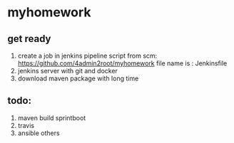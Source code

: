 # myhomework
## get ready
1. create a job in jenkins
  pipeline script from scm: https://github.com/4admin2root/myhomework
  file name is : Jenkinsfile
2. jenkins server with git and docker 
3. download maven package with long time
## todo:
1. maven build sprintboot
2. travis 
3. ansible
others

